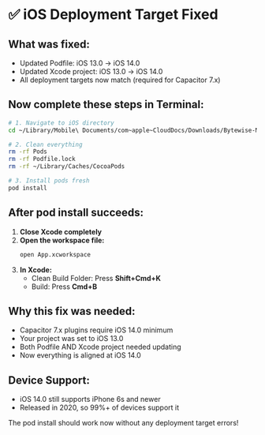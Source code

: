 # ✅ iOS Deployment Target Fixed

## What was fixed:
- Updated Podfile: iOS 13.0 → iOS 14.0
- Updated Xcode project: iOS 13.0 → iOS 14.0
- All deployment targets now match (required for Capacitor 7.x)

## Now complete these steps in Terminal:

```bash
# 1. Navigate to iOS directory
cd ~/Library/Mobile\ Documents/com~apple~CloudDocs/Downloads/Bytewise-Nutritionist/ios/App

# 2. Clean everything
rm -rf Pods
rm -rf Podfile.lock
rm -rf ~/Library/Caches/CocoaPods

# 3. Install pods fresh
pod install
```

## After pod install succeeds:

1. **Close Xcode completely**
2. **Open the workspace file:**
   ```bash
   open App.xcworkspace
   ```
3. **In Xcode:**
   - Clean Build Folder: Press **Shift+Cmd+K**
   - Build: Press **Cmd+B**

## Why this fix was needed:
- Capacitor 7.x plugins require iOS 14.0 minimum
- Your project was set to iOS 13.0
- Both Podfile AND Xcode project needed updating
- Now everything is aligned at iOS 14.0

## Device Support:
- iOS 14.0 still supports iPhone 6s and newer
- Released in 2020, so 99%+ of devices support it

The pod install should work now without any deployment target errors!